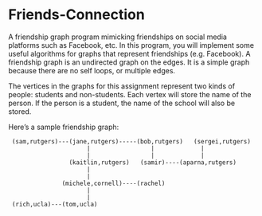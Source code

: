 # Friends-Connection
A friendship graph program mimicking friendships on social media platforms such as Facebook, etc.
In this program, you will implement some useful algorithms for graphs that represent friendships (e.g. Facebook). A friendship graph is an undirected graph on the edges. It is a simple graph because there are no self loops, or multiple edges.

The vertices in the graphs for this assignment represent two kinds of people: students and non-students. Each vertex will store the name of the person. If the person is a student, the name of the school will also be stored.

Here’s a sample friendship graph:

     (sam,rutgers)---(jane,rutgers)-----(bob,rutgers)   (sergei,rutgers)
                          |                 |             |
                          |                 |             |
                     (kaitlin,rutgers)   (samir)----(aparna,rutgers)
                          |                            
                          |                            
                   (michele,cornell)----(rachel)     
                          | 
                          | 
     (rich,ucla)---(tom,ucla)
                
